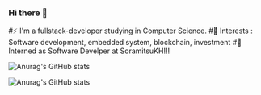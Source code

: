 ### Hi there 👋

#⚡ I'm a fullstack-developer studying in Computer Science.
#🔭 Interests : Software development, embedded system, blockchain, investment
#💼 Interned as Software Develper at SoramitsuKH!!!

![Anurag's GitHub stats](https://github-readme-stats.vercel.app/api?username=soksanchhom&show_icons=true&theme=radical)

![Anurag's GitHub stats](https://github-readme-stats.vercel.app/api?username=soksanchhom&show_icons=true&theme=radical)

